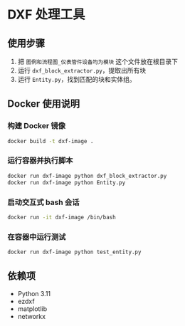 # DXF 处理工具

## 使用步骤

1. 把 `图例和流程图_仪表管件设备均为模块` 这个文件放在根目录下
2. 运行 `dxf_block_extractor.py`，提取出所有块
3. 运行 `Entity.py`，找到匹配的块和实体组。

## Docker 使用说明

### 构建 Docker 镜像

```bash
docker build -t dxf-image .
```

### 运行容器并执行脚本

```bash
docker run dxf-image python dxf_block_extractor.py
docker run dxf-image python Entity.py
```

### 启动交互式 bash 会话

```bash
docker run -it dxf-image /bin/bash
```

### 在容器中运行测试

```bash
docker run dxf-image python test_entity.py
```

## 依赖项

- Python 3.11
- ezdxf
- matplotlib
- networkx
